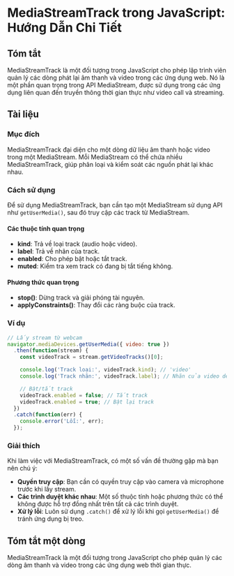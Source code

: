 <!--
Meta Description: # MediaStreamTrack trong JavaScript: Hướng Dẫn Chi Tiết ## Tóm tắt MediaStreamTrack là một đối tượng trong JavaScript cho phép lập trình viên quản lý ...
Meta Keywords: track, các, một, dụng, trong
-->

# MediaStreamTrack trong JavaScript: Hướng Dẫn Chi Tiết

## Tóm tắt
MediaStreamTrack là một đối tượng trong JavaScript cho phép lập trình viên quản lý các dòng phát lại âm thanh và video trong các ứng dụng web. Nó là một phần quan trọng trong API MediaStream, được sử dụng trong các ứng dụng liên quan đến truyền thông thời gian thực như video call và streaming.

## Tài liệu
### Mục đích
MediaStreamTrack đại diện cho một dòng dữ liệu âm thanh hoặc video trong một MediaStream. Mỗi MediaStream có thể chứa nhiều MediaStreamTrack, giúp phân loại và kiểm soát các nguồn phát lại khác nhau.

### Cách sử dụng
Để sử dụng MediaStreamTrack, bạn cần tạo một MediaStream sử dụng API như `getUserMedia()`, sau đó truy cập các track từ MediaStream.

#### Các thuộc tính quan trọng
- **kind**: Trả về loại track (audio hoặc video).
- **label**: Trả về nhãn của track.
- **enabled**: Cho phép bật hoặc tắt track.
- **muted**: Kiểm tra xem track có đang bị tắt tiếng không.

#### Phương thức quan trọng
- **stop()**: Dừng track và giải phóng tài nguyên.
- **applyConstraints()**: Thay đổi các ràng buộc của track.

### Ví dụ
```javascript
// Lấy stream từ webcam
navigator.mediaDevices.getUserMedia({ video: true })
  .then(function(stream) {
    const videoTrack = stream.getVideoTracks()[0];

    console.log('Track loại:', videoTrack.kind); // 'video'
    console.log('Track nhãn:', videoTrack.label); // Nhãn của video device

    // Bật/tắt track
    videoTrack.enabled = false; // Tắt track
    videoTrack.enabled = true; // Bật lại track
  })
  .catch(function(err) {
    console.error('Lỗi:', err);
  });
```

### Giải thích
Khi làm việc với MediaStreamTrack, có một số vấn đề thường gặp mà bạn nên chú ý:
- **Quyền truy cập**: Bạn cần có quyền truy cập vào camera và microphone trước khi lấy stream.
- **Các trình duyệt khác nhau**: Một số thuộc tính hoặc phương thức có thể không được hỗ trợ đồng nhất trên tất cả các trình duyệt.
- **Xử lý lỗi**: Luôn sử dụng `.catch()` để xử lý lỗi khi gọi `getUserMedia()` để tránh ứng dụng bị treo.

## Tóm tắt một dòng
MediaStreamTrack là một đối tượng trong JavaScript cho phép quản lý các dòng âm thanh và video trong các ứng dụng web thời gian thực.